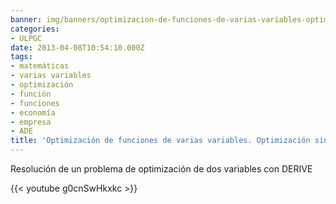 ```yaml
---
banner: img/banners/optimizacion-de-funciones-de-varias-variables-optimizacion-sin-restricciones-en-derive.jpg
categories:
- ULPGC
date: 2013-04-08T10:54:10.000Z
tags:
- matemáticas
- varias variables
- optimización
- función
- funciones
- economía
- empresa
- ADE
title: 'Optimización de funciones de varias variables. Optimización sin restricciones en DERIVE'
---
```


Resolución de un problema de optimización de dos variables con DERIVE

{{< youtube g0cnSwHkxkc >}}
